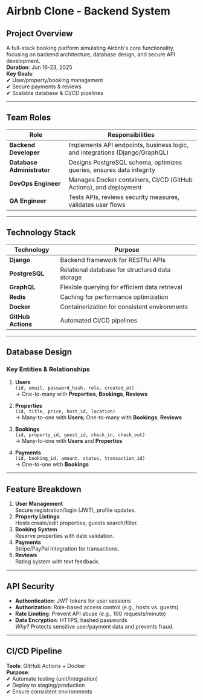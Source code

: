 # Airbnb Clone - Backend System

## Project Overview
A full-stack booking platform simulating Airbnb's core functionality, focusing on backend architecture, database design, and secure API development.  
**Duration**: Jun 16-23, 2025  
**Key Goals**:  
✔ User/property/booking management  
✔ Secure payments & reviews  
✔ Scalable database & CI/CD pipelines  

---

## Team Roles
| Role | Responsibilities |
|------|------------------|
| **Backend Developer** | Implements API endpoints, business logic, and integrations (Django/GraphQL) |
| **Database Administrator** | Designs PostgreSQL schema, optimizes queries, ensures data integrity |
| **DevOps Engineer** | Manages Docker containers, CI/CD (GitHub Actions), and deployment |
| **QA Engineer** | Tests APIs, reviews security measures, validates user flows |

---

## Technology Stack
| Technology | Purpose |
|------------|---------|
| **Django** | Backend framework for RESTful APIs |
| **PostgreSQL** | Relational database for structured data storage |
| **GraphQL** | Flexible querying for efficient data retrieval |
| **Redis** | Caching for performance optimization |
| **Docker** | Containerization for consistent environments |
| **GitHub Actions** | Automated CI/CD pipelines |

---

## Database Design
### Key Entities & Relationships
1. **Users**  
   `(id, email, password_hash, role, created_at)`  
   → One-to-many with **Properties**, **Bookings**, **Reviews**  

2. **Properties**  
   `(id, title, price, host_id, location)`  
   → Many-to-one with **Users**; One-to-many with **Bookings**, **Reviews**  

3. **Bookings**  
   `(id, property_id, guest_id, check_in, check_out)`  
   → Many-to-one with **Users** and **Properties**  

4. **Payments**  
   `(id, booking_id, amount, status, transaction_id)`  
   → One-to-one with **Bookings**  

---

## Feature Breakdown
1. **User Management**  
   Secure registration/login (JWT), profile updates.  
2. **Property Listings**  
   Hosts create/edit properties; guests search/filter.  
3. **Booking System**  
   Reserve properties with date validation.  
4. **Payments**  
   Stripe/PayPal integration for transactions.  
5. **Reviews**  
   Rating system with text feedback.  

---

## API Security
- **Authentication**: JWT tokens for user sessions  
- **Authorization**: Role-based access control (e.g., hosts vs. guests)  
- **Rate Limiting**: Prevent API abuse (e.g., 100 requests/minute)  
- **Data Encryption**: HTTPS, hashed passwords  
*Why?* Protects sensitive user/payment data and prevents fraud.  

---

## CI/CD Pipeline
**Tools**: GitHub Actions + Docker  
**Purpose**:  
✔ Automate testing (unit/integration)  
✔ Deploy to staging/production  
✔ Ensure consistent environments  
